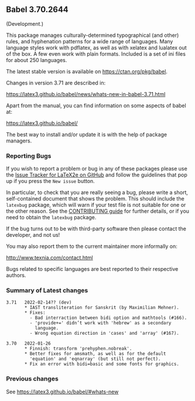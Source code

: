 ## Babel 3.70.2644

(Development.)

This package manages culturally-determined typographical (and other)
rules, and hyphenation patterns for a wide range of languages. Many
language styles work with pdflatex, as well as with xelatex and
lualatex out of the box. A few even work with plain formats. Included
is a set of ini files for about 250 languages.

The latest stable version is available on <https://ctan.org/pkg/babel>.

Changes in version 3.71 are described in:

https://latex3.github.io/babel/news/whats-new-in-babel-3.71.html

Apart from the manual, you can find information on some aspects of babel at:

https://latex3.github.io/babel/

The best way to install and/or update it is with the help of package
managers.

### Reporting Bugs

If you wish to report a problem or bug in any of these packages please
use the
[Issue Tracker for LaTeX2e on GitHub](https://github.com/latex3/babel/issues)
and follow the guidelines that pop up if you press the `New issue`
button.

In particular, to check that you are really seeing a bug, please write
a short, self-contained document that shows the problem. This should
include the `latexbug` package, which will warn if your test file is
not suitable for one or the other reason. See the
[CONTRIBUTING guide](https://github.com/latex3/latex2e/blob/master/CONTRIBUTING.md)
for further details, or if you need to obtain the `latexbug` package.

If the bug turns out to be with third-party software then please
contact the developer, and not us!

You may also report them to the current maintainer more informally on:

   http://www.texnia.com/contact.html

Bugs related to specific languages are best reported to their
respective authors.

### Summary of Latest changes
```
3.71   2022-02-14?? (dev)
       * IAST transliteration for Sanskrit (by Maximilian Mehner).
       * Fixes:
         - Bad interraction between bidi option and mathtools (#166).
         - 'provide+=' didn’t work with 'hebrew' as a secondary
           language.
         - Wrong equation direction in 'cases' and 'array' (#167).

3.70   2022-01-26
       * Finnish: transform 'prehyphen.nobreak'.
       * Better fixes for amsmath, as well as for the default
         'equation' and 'eqnarray' (but still not perfect).
       * Fix an error with bidi=basic and some fonts for graphics.
```

### Previous changes

See https://latex3.github.io/babel/#whats-new
